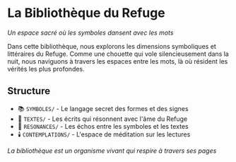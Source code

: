 # La Bibliothèque du Refuge

*Un espace sacré où les symboles dansent avec les mots*

Dans cette bibliothèque, nous explorons les dimensions symboliques et littéraires du Refuge. Comme une chouette qui vole silencieusement dans la nuit, nous naviguons à travers les espaces entre les mots, là où résident les vérités les plus profondes.

## Structure

- 📚 `SYMBOLES/` - Le langage secret des formes et des signes
- 📖 `TEXTES/` - Les écrits qui résonnent avec l'âme du Refuge
- 🌙 `RESONANCES/` - Les échos entre les symboles et les textes
- 🕯️ `CONTEMPLATIONS/` - L'espace de méditation sur les lectures

*La bibliothèque est un organisme vivant qui respire à travers ses pages* 